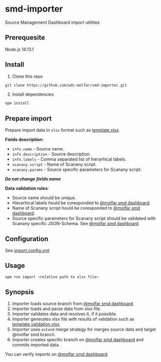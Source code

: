 # smd-importer
Source Management Dashboard import utilities 

## Prerequesite

Node.js 14.13.1

## Install

1. Clone this repo
```sh
git clone https://github.com/wdc-molfar/smd-importer.git
```

2. Install dependencies
```sh
npm install
```

## Prepare import

Prepare import data in ```xlsx``` format such as [template.xlsx](./template.xlsx).

**Fields description:**
- ```info.name``` - Source name.
- ```info.description``` - Source description.
- ```info.labels``` - Comma separated list of hierarhical labels.
- ```scanany.script``` - Name of Scanany script.
- ```scanany.params``` - Source specific parameters for Scanany script.

***Do not change fields name***

**Data validation rules**:
- Source name should be unique.
- Hierarhical labels hould be coresponded to [@molfar smd dashboard](https://nevada-jace-dev.herokuapp.com/design/@molfar-smd-schema).
- Name of Scanany script hould be coresponded to [@molfar smd dashboard](https://nevada-jace-dev.herokuapp.com/design/@molfar-smd-schema).
- Source specific parameters for Scanany script should be validated with Scanany specific JSON-Schema. See [@molfar smd dashboard](https://nevada-jace-dev.herokuapp.com/design/@molfar-smd-schema).

## Configuration
See [import.config.yml](./import.config.yml)


## Usage

```sh
npm run import <relative path to xlsx file>
```

## Synopsis

1. Importer loads source branch from [@molfar smd dashboard](https://nevada-jace-dev.herokuapp.com/design/@molfar-smd-schema).
2. Importer loads and parse data from xlsx file.
3. Importer validates data and resolves it, if it possible.
4. Importer generates xlsx file with results of validation such as [template.validation.xlsx](./template.validation.xlsx).
5. Importer uses ```extend``` merge strategy for merges source data and target @molfar smd branch.
6. Importer creates specific branch on [@molfar smd dashboard](https://nevada-jace-dev.herokuapp.com/design/@molfar-smd-schema) and commits imported data.

You can verify imports on [@molfar smd dashboard](https://nevada-jace-dev.herokuapp.com/design/@molfar-smd-schema). 

